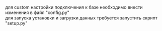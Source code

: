 для custom настройки подключения к базе необходимо внести изменения в файл "config.py"  
для запуска установки и загрузки данных требуется запустить скрипт "setup.py"
